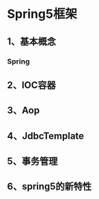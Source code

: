 # Spring5框架

## 1、基本概念

### Spring

## 2、IOC容器

## 3、Aop

## 4、JdbcTemplate

## 5、事务管理

## 6、spring5的新特性